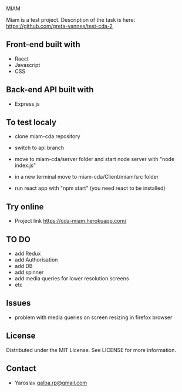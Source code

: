 MIAM

Miam is a test project.
Description of the task is here: https://github.com/greta-vannes/test-cda-2

## Front-end built with

- Raect
- Javascript
- CSS

## Back-end API built with

- Express.js

## To test localy

- clone miam-cda repository

- switch to api branch

- move to miam-cda/server folder and start node server with "node index.js"

- in a new terminal move to miam-cda/Client/miam/src folder

- run react app with "npm start" (you need react to be installed)

## Try online

- Project link https://cda-miam.herokuapp.com/

## TO DO

- add Redux
- add Authorisation
- add DB
- add spinner
- add media queries for lower resolution screens
- etc

## Issues

- problem with media queries on screen resizing in firefox browser

## License

Distributed under the MIT License. See LICENSE for more information.

## Contact

- Yaroslav <galba.rp@gmail.com>
